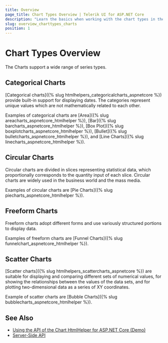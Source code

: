 ```yaml
---
title: Overview
page_title: Chart Types Overview | Telerik UI for ASP.NET Core
description: "Learn the basics when working with the chart types in the Telerik UI for ASP.NET Core suite."
slug: overview_charttypes_charts
position: 1
---
```


# Chart Types Overview

The Charts support a wide range of series types.

## Categorical Charts

[Categorical charts]({% slug htmlhelpers_categoricalcharts_aspnetcore %}) provide built-in support for displaying dates. The categories represent unique values which are not mathematically related to each other.

Examples of categorical charts are [Area]({% slug areacharts_aspnetcore_htmlhelper %}), [Bar]({% slug barcharts_aspnetcore_htmlhelper %}), [Box Plot]({% slug boxplotcharts_aspnetcore_htmlhelper %}), [Bullet]({% slug bulletcharts_aspnetcore_htmlhelper %}), and [Line Charts]({% slug linecharts_aspnetcore_htmlhelper %}).

## Circular Charts

Circular charts are divided in slices representing statistical data, which proportionally corresponds to the quantity input of each slice. Circular charts are widely used in the business world and the mass media.

Examples of circular charts are [Pie Charts]({% slug piecharts_aspnetcore_htmlhelper %}).

## Freeform Charts

Freeform charts adopt different forms and use variously structured portions to display data.

Examples of freeform charts are [Funnel Charts]({% slug funnelchart_aspnetcore_htmlhelper %}).

## Scatter Charts

[Scatter charts]({% slug htmlhelpers_scattercharts_aspnetcore %}) are suitable for displaying and comparing different sets of numerical values, for showing the relationships between the values of the data sets, and for plotting two-dimensional data as a series of XY coordinates.

Example of scatter charts are [Bubble Charts]({% slug bubblecharts_aspnetcore_htmlhelper %}).

## See Also

* [Using the API of the Chart HtmlHelper for ASP.NET Core (Demo)](https://demos.telerik.com/aspnet-core/chart-api/index)
* [Server-Side API](/api/chart)
